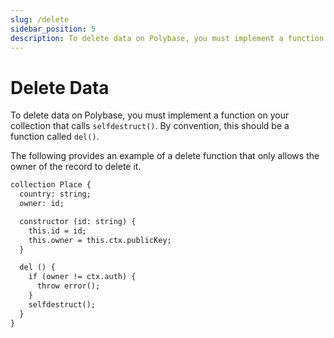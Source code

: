 ```yaml
---
slug: /delete
sidebar_position: 5
description: To delete data on Polybase, you must implement a function on your collection that calls `selfdestruct()`. By convention, this should be a function called `del()`.
---
```


# Delete Data

To delete data on Polybase, you must implement a function on your collection that calls `selfdestruct()`. By convention, this should be a function called `del()`.

The following provides an example of a delete function that only allows the owner of the record to delete it.

```graphql
collection Place {
  country: string;
  owner: id;

  constructor (id: string) {
    this.id = id;
    this.owner = this.ctx.publicKey;
  }

  del () {
    if (owner != ctx.auth) {
      throw error();
    }
    selfdestruct();
  }
}
```